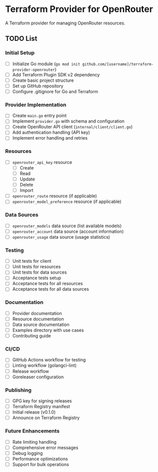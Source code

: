 # Terraform Provider for OpenRouter

A Terraform provider for managing OpenRouter resources.

## TODO List

### Initial Setup
- [ ] Initialize Go module (`go mod init github.com/[username]/terraform-provider-openrouter`)
- [ ] Add Terraform Plugin SDK v2 dependency
- [ ] Create basic project structure
- [ ] Set up GitHub repository
- [ ] Configure .gitignore for Go and Terraform

### Provider Implementation
- [ ] Create `main.go` entry point
- [ ] Implement `provider.go` with schema and configuration
- [ ] Create OpenRouter API client (`internal/client/client.go`)
- [ ] Add authentication handling (API key)
- [ ] Implement error handling and retries

### Resources
- [ ] `openrouter_api_key` resource
  - [ ] Create
  - [ ] Read
  - [ ] Update
  - [ ] Delete
  - [ ] Import
- [ ] `openrouter_route` resource (if applicable)
- [ ] `openrouter_model_preference` resource (if applicable)

### Data Sources
- [ ] `openrouter_models` data source (list available models)
- [ ] `openrouter_account` data source (account information)
- [ ] `openrouter_usage` data source (usage statistics)

### Testing
- [ ] Unit tests for client
- [ ] Unit tests for resources
- [ ] Unit tests for data sources
- [ ] Acceptance tests setup
- [ ] Acceptance tests for all resources
- [ ] Acceptance tests for all data sources

### Documentation
- [ ] Provider documentation
- [ ] Resource documentation
- [ ] Data source documentation
- [ ] Examples directory with use cases
- [ ] Contributing guide

### CI/CD
- [ ] GitHub Actions workflow for testing
- [ ] Linting workflow (golangci-lint)
- [ ] Release workflow
- [ ] Goreleaser configuration

### Publishing
- [ ] GPG key for signing releases
- [ ] Terraform Registry manifest
- [ ] Initial release (v0.1.0)
- [ ] Announce on Terraform Registry

### Future Enhancements
- [ ] Rate limiting handling
- [ ] Comprehensive error messages
- [ ] Debug logging
- [ ] Performance optimizations
- [ ] Support for bulk operations
